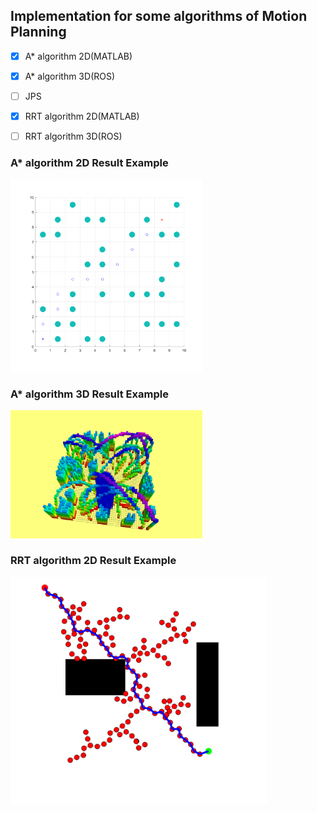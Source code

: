 ## Implementation for some algorithms of Motion Planning

- [x] A* algorithm 2D(MATLAB)

- [x] A* algorithm 3D(ROS)

- [ ] JPS

- [x] RRT algorithm 2D(MATLAB)

- [ ] RRT algorithm 3D(ROS)

### A*  algorithm 2D Result Example
<img src="Astar\Matlab\result\result2.png" style="zoom:30%;" />

### A*  algorithm 3D Result Example
<img src="Astar\ROS\images\euclidean.png" style="zoom:30%;" />

### RRT  algorithm 2D Result Example
<img src="RRT\MATLAB\result_path.png" style="zoom:40%;" />